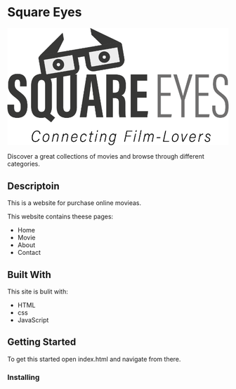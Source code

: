 # Square Eyes

![image](./images/SquareEyes_Logo.png)

Discover a great collections of movies and browse through different categories.

## Descriptoin

This is a website for purchase online movieas.

This website contains theese pages:

- Home
- Movie
- About
- Contact

## Built With
This site is bulit with:
- HTML
- css
- JavaScript

## Getting Started
To get this started open index.html and navigate from there.

### Installing

